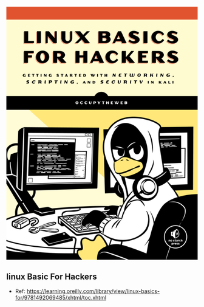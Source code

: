 <!-- ![Conver Linus Basic for Hackers](LinuxBasicsforHackers_cover-front.webp) -->
<p align="center">
  <img src="LinuxBasicsforHackers_cover-front.webp" alt="Conver Linus Basic for Hackers">
</p>

## linux Basic For Hackers 

- Ref: https://learning.oreilly.com/library/view/linux-basics-for/9781492069485/xhtml/toc.xhtml